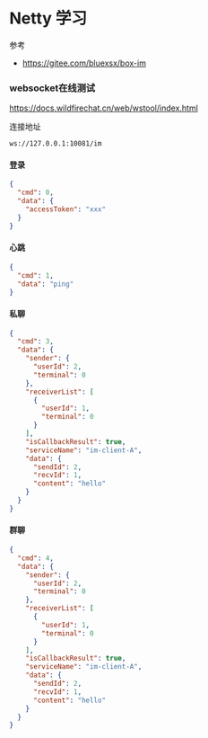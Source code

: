 # Netty 学习

参考

- https://gitee.com/bluexsx/box-im

### websocket在线测试

https://docs.wildfirechat.cn/web/wstool/index.html

连接地址

```
ws://127.0.0.1:10081/im
```

#### 登录

```json
{
  "cmd": 0,
  "data": {
    "accessToken": "xxx"
  }
}
```

#### 心跳

```json
{
  "cmd": 1,
  "data": "ping"
}
```

#### 私聊

```json
{
  "cmd": 3,
  "data": {
    "sender": {
      "userId": 2,
      "terminal": 0
    },
    "receiverList": [
      {
        "userId": 1,
        "terminal": 0
      }
    ],
    "isCallbackResult": true,
    "serviceName": "im-client-A",
    "data": {
      "sendId": 2,
      "recvId": 1,
      "content": "hello"
    }
  }
}
```

#### 群聊

```json
{
  "cmd": 4,
  "data": {
    "sender": {
      "userId": 2,
      "terminal": 0
    },
    "receiverList": [
      {
        "userId": 1,
        "terminal": 0
      }
    ],
    "isCallbackResult": true,
    "serviceName": "im-client-A",
    "data": {
      "sendId": 2,
      "recvId": 1,
      "content": "hello"
    }
  }
}
```